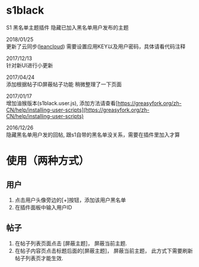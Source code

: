 # s1black
S1 黑名单主题插件
隐藏已加入黑名单用户发布的主题  

2018/01/25  
更新了云同步([leancloud](https://leancloud.cn))
需要设置应用KEY以及用户密码，具体请看代码注释

2017/12/13  
针对新UI进行小更新

2017/04/24  
 添加根据帖子ID屏蔽帖子功能
 稍微整理了一下页面

2017/01/17  
 增加油猴版本(s1black.user.js), 添加方法请查看[https://greasyfork.org/zh-CN/help/installing-user-scripts](https://greasyfork.org/zh-CN/help/installing-user-scripts)

2016/12/26  
 隐藏黑名单用户发的回帖, 跟s1自带的黑名单没关系，需要在插件里加入才算




# 使用（两种方式）
## 用户
1. 点击用户头像旁边的[+]按钮，添加该用户黑名单  
2. 在插件面板中输入用户ID  

## 帖子
1. 在帖子列表页面点击 [屏蔽主题]， 屏蔽当前主题.  
2. 在帖子内容页点击标题后面的[屏蔽主题]， 屏蔽当前主题， 此方式下需要刷新帖子列表页才能生效.
